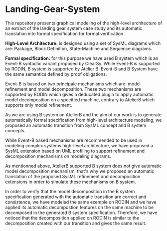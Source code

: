 # Landing-Gear-System
This repository presents graphical modeling of the high-level architecture of an extract of the landing gear system case study and its automatic translation into formal specification for formal verification.

**High-Level Architecture:** is designed using a set of SysML diagrams which are: Package, Block Definition, State-Machine and Sequence diagrams.

**Formal specification:** for this purpose we have used B system which is an Event-B syntactic variant proposed by ClearSy. While Event-B is supported by RODIN, B system is supported by Atelier B.
Event-B and B System have the same semantics defined by proof obligations.

Event-B is based on two principale mechanisms which are: model refinement and model decomposition. These two mechanisms are supported by RODIN which gives a deducated plugin to apply automatic model decomposition on a specified machine, contrary to AtelierB which supports only model refinement.

As we are using B system on AtelierB and the aim of our work is to generate automatically formal specification from high-level architecture modeling, we proposed an automatic transition from SysML concept and B system concepts.

While Event-B based mechanisms are recommended to be used in modeling complex systems high-level architecture, we have proposed a SysML extension based on UML profiling to support refinement and decomposition mechanisms on modeling diagrams.

As mentionned above, AtelierB supported B system does not give automatic model decomposition mechanism, that's why we proposed an automatic translation of the proposed SysML refinement and decomposition extensions in order to simulate these mechanisms on B system.

In order to verify that the model decomposition in the B system specification generated with the automatic transition are correct and consistence, we have modeled the same exemple on RODIN and we have applied its automatic decompostion features on the same machine to be decomposed in the generated B system specification.
Therefore, we have noticed that the decomposition applied on RODIN is similar to the decomposition created with our transition and gives the same result.